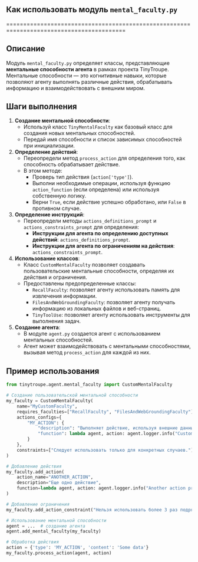 ## Как использовать модуль `mental_faculty.py`
=========================================================================================

Описание
-------------------------
Модуль `mental_faculty.py` определяет классы, представляющие **ментальные способности агента** в рамках проекта TinyTroupe. Ментальные способности — это когнитивные навыки, которые позволяют агенту выполнять различные действия, обрабатывать информацию и взаимодействовать с внешним миром.

Шаги выполнения
-------------------------
1. **Создание ментальной способности**:
    - Используй класс `TinyMentalFaculty` как базовый класс для создания новых ментальных способностей. 
    - Передай имя способности и список зависимых способностей при инициализации.
2. **Определение действий**:
    - Переопредели метод `process_action` для определения того, как способность обрабатывает действие.
    - В этом методе:
        - Проверь тип действия (`action['type']`).
        - Выполни необходимые операции, используя функцию `action_function` (если определена) или используя собственную логику.
        - Верни `True`, если действие успешно обработано, или `False` в противном случае.
3. **Определение инструкций**:
    - Переопредели методы `actions_definitions_prompt` и `actions_constraints_prompt` для определения:
        - **Инструкции для агента по определению доступных действий**: `actions_definitions_prompt`.
        - **Инструкции для агента по ограничениям на действия**: `actions_constraints_prompt`.
4. **Использование классов**:
    - Класс `CustomMentalFaculty` позволяет создавать пользовательские ментальные способности, определяя их действия и ограничения.
    - Предоставлены предопределенные классы:
        - `RecallFaculty`: позволяет агенту использовать память для извлечения информации.
        - `FilesAndWebGroundingFaculty`: позволяет агенту получать информацию из локальных файлов и веб-страниц.
        - `TinyToolUse`: позволяет агенту использовать инструменты для выполнения задач.
5. **Создание агента**:
    - В модуле `agent.py` создается агент с использованием ментальных способностей.
    - Агент может взаимодействовать с ментальными способностями, вызывая метод `process_action` для каждой из них.

Пример использования
-------------------------

```python
from tinytroupe.agent.mental_faculty import CustomMentalFaculty

# Создание пользовательской ментальной способности
my_faculty = CustomMentalFaculty(
    name="MyCustomFaculty",
    requires_faculties=["RecallFaculty", "FilesAndWebGroundingFaculty"],
    actions_configs={
        "MY_ACTION": {
            "description": "Выполняет действие, используя внешние данные.",
            "function": lambda agent, action: agent.logger.info("Custom action processed.")
        }
    },
    constraints=["Следует использовать только для конкретных случаев."]
)

# Добавление действия
my_faculty.add_action(
    action_name="ANOTHER_ACTION",
    description="Еще одно действие",
    function=lambda agent, action: agent.logger.info("Another action processed.")
)

# Добавление ограничения
my_faculty.add_action_constraint("Нельзя использовать более 3 раз подряд.")

# Использование ментальной способности
agent = ...  # создание агента
agent.add_mental_faculty(my_faculty)

# Обработка действия
action = {'type': 'MY_ACTION', 'content': 'Some data'}
my_faculty.process_action(agent, action)

```